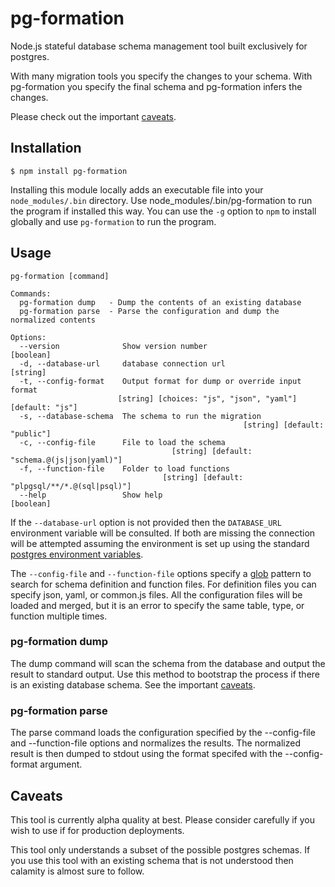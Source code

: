 # pg-formation

Node.js stateful database schema management tool built exclusively for postgres.

With many migration tools you specify the changes to your schema.
With pg-formation you specify the final schema and pg-formation infers
the changes.

Please check out the important [caveats](#Caveats).

## Installation

	$ npm install pg-formation

Installing this module locally adds an executable file into your `node_modules/.bin` directory.
Use node_modules/.bin/pg-formation to run the program if installed this way. You can use
the `-g` option to `npm` to install globally and use `pg-formation` to run the program.

## Usage

```
pg-formation [command]

Commands:
  pg-formation dump   - Dump the contents of an existing database
  pg-formation parse  - Parse the configuration and dump the normalized contents

Options:
  --version              Show version number                           [boolean]
  -d, --database-url     database connection url                        [string]
  -t, --config-format    Output format for dump or override input format
                        [string] [choices: "js", "json", "yaml"] [default: "js"]
  -s, --database-schema  The schema to run the migration
                                                    [string] [default: "public"]
  -c, --config-file      File to load the schema
                                    [string] [default: "schema.@(js|json|yaml)"]
  -f, --function-file    Folder to load functions
                                  [string] [default: "plpgsql/**/*.@(sql|psql)"]
  --help                 Show help                                     [boolean]
```

If the `--database-url` option is not provided then the `DATABASE_URL` environment variable
will be consulted. If both are missing the connection will be attempted assuming
the environment is set up using the standard
[postgres environment variables](https://www.postgresql.org/docs/9.1/static/libpq-envars.html).

The `--config-file` and `--function-file` options specify a
[glob](https://www.npmjs.com/package/glob) pattern to search for schema
definition and function files. For definition files you can specify
json, yaml, or common.js files. All the configuration files will be
loaded and merged, but it is an error to specify the same table, type,
or function multiple times.

### pg-formation dump

The dump command will scan the schema from the database and output the result
to standard output. Use this method to bootstrap the process if there is
an existing database schema. See the important [caveats](#Caveats).

### pg-formation parse

The parse command loads the configuration specified by the --config-file
and --function-file options and normalizes the results. The normalized result
is then dumped to stdout using the format specifed with the --config-format
argument.

## Caveats

This tool is currently alpha quality at best. Please consider carefully if you
wish to use if for production deployments.

This tool only understands a subset of the possible postgres schemas. If you
use this tool with an existing schema that is not understood then calamity
is almost sure to follow.
